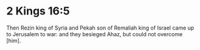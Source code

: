 # 2 Kings 16:5

Then Rezin king of Syria and Pekah son of Remaliah king of Israel came up to Jerusalem to war: and they besieged Ahaz, but could not overcome [him].